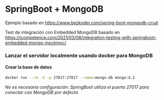 # SpringBoot + MongoDB 

Ejemplo basado en https://www.bezkoder.com/spring-boot-mongodb-crud.

Test de integración con Embedded MongoDB basado en https://jcompetence.com/2021/03/08/integration-testing-with-springboot-embedded-mongo-mockmvc/

### Lanzar el servidor localmente usando docker para MongoDB

#### Crear la base de datos

```bash
docker run --rm -d -p 27017:27017 --name=mongo-db mongo:4.2
```

_No es necesaria configuración: SpringBoot utiliza el puerto 27017 para conectar con MongoDB por defecto_ 